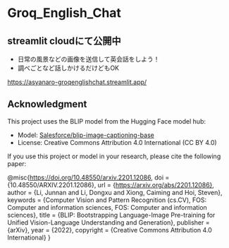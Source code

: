# Groq_English_Chat
## streamlit cloudにて公開中
- 日常の風景などの画像を送信して英会話をしよう！
- 調べごとなど話しかけるだけどもOK

https://asyanaro-groqenglishchat.streamlit.app/


## Acknowledgment
This project uses the BLIP model from the Hugging Face model hub:
- Model: [Salesforce/blip-image-captioning-base](https://huggingface.co/Salesforce/blip-image-captioning-base)
- License: Creative Commons Attribution 4.0 International (CC BY 4.0)

If you use this project or model in your research, please cite the following paper:

@misc{https://doi.org/10.48550/arxiv.2201.12086,
  doi = {10.48550/ARXIV.2201.12086},
  url = {https://arxiv.org/abs/2201.12086},
  author = {Li, Junnan and Li, Dongxu and Xiong, Caiming and Hoi, Steven},
  keywords = {Computer Vision and Pattern Recognition (cs.CV), FOS: Computer and information sciences, FOS: Computer and information sciences},
  title = {BLIP: Bootstrapping Language-Image Pre-training for Unified Vision-Language Understanding and Generation},
  publisher = {arXiv},
  year = {2022},
  copyright = {Creative Commons Attribution 4.0 International}
}
